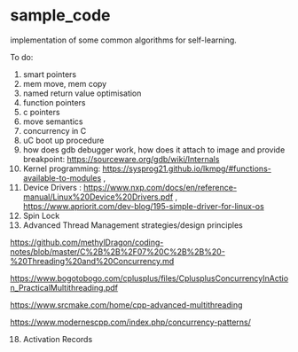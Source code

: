 # sample_code
implementation of some common algorithms for self-learning.

To do:

1. smart pointers
2. mem move, mem copy
3. named return value optimisation
4. function pointers
5. c pointers
6. move semantics
11. concurrency in C
12. uC boot up procedure
13. how does gdb debugger work, how does it attach to image and provide breakpoint: https://sourceware.org/gdb/wiki/Internals
14. Kernel programming: https://sysprog21.github.io/lkmpg/#functions-available-to-modules , 
15. Device Drivers : https://www.nxp.com/docs/en/reference-manual/Linux%20Device%20Drivers.pdf , https://www.apriorit.com/dev-blog/195-simple-driver-for-linux-os
16. Spin Lock
17. Advanced Thread Management strategies/design principles

https://github.com/methylDragon/coding-notes/blob/master/C%2B%2B%2F07%20C%2B%2B%20-%20Threading%20and%20Concurrency.md

https://www.bogotobogo.com/cplusplus/files/CplusplusConcurrencyInAction_PracticalMultithreading.pdf

https://www.srcmake.com/home/cpp-advanced-multithreading

https://www.modernescpp.com/index.php/concurrency-patterns/

18. Activation Records
